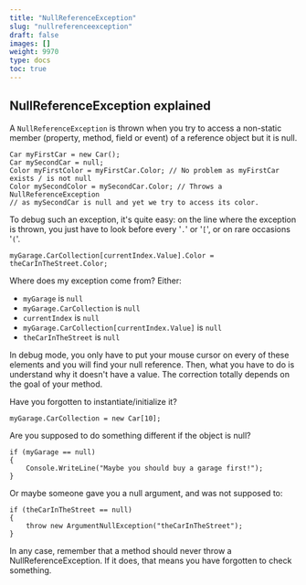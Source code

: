 ```yaml
---
title: "NullReferenceException"
slug: "nullreferenceexception"
draft: false
images: []
weight: 9970
type: docs
toc: true
---
```


## NullReferenceException explained
A `NullReferenceException` is thrown when you try to access a non-static member (property, method, field or event) of a reference object but it is null.

    Car myFirstCar = new Car();
    Car mySecondCar = null;
    Color myFirstColor = myFirstCar.Color; // No problem as myFirstCar exists / is not null
    Color mySecondColor = mySecondCar.Color; // Throws a NullReferenceException 
    // as mySecondCar is null and yet we try to access its color.

To debug such an exception, it's quite easy: on the line where the exception is thrown, you just have to look before every '`.`' or '`[`', or on rare occasions '`(`'.

    myGarage.CarCollection[currentIndex.Value].Color = theCarInTheStreet.Color;

Where does my exception come from?
Either:

 - `myGarage` is `null` 
 - `myGarage.CarCollection` is `null` 
 - `currentIndex` is `null`
 - `myGarage.CarCollection[currentIndex.Value]` is `null` 
 - `theCarInTheStreet` is `null`

In debug mode, you only have to put your mouse cursor on every of these elements and you will find your null reference. Then, what you have to do is understand why it doesn't have a value. The correction totally depends on the goal of your method.

Have you forgotten to instantiate/initialize it?

    myGarage.CarCollection = new Car[10];

Are you supposed to do something different if the object is null?

    if (myGarage == null)
    {
        Console.WriteLine("Maybe you should buy a garage first!");
    }

Or maybe someone gave you a null argument, and was not supposed to:

    if (theCarInTheStreet == null)
    {
        throw new ArgumentNullException("theCarInTheStreet");
    }
In any case, remember that a method should never throw a NullReferenceException. If it does, that means you have forgotten to check something.

